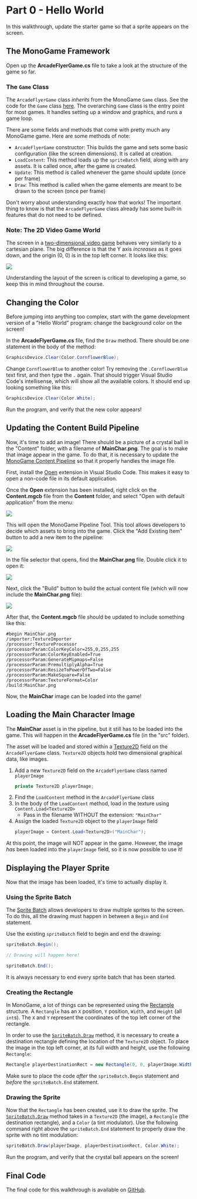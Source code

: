 # Part 0 - Hello World
In this walkthrough, update the starter game so that a sprite appears on the screen.

## The MonoGame Framework
Open up the **ArcadeFlyerGame.cs** file to take a look at the structure of the game so far.

### The `Game` Class
The `ArcadeFlyerGame` class _inherits_ from the MonoGame `Game` class. See the code for the `Game` class [here](https://github.com/MonoGame/MonoGame/blob/develop/MonoGame.Framework/Game.cs). The overarching `Game` class is the entry point for most games. It handles setting up a window and graphics, and runs a game loop.

There are some fields and methods that come with pretty much any MonoGame game. Here are some methods of note:

- `ArcadeFlyerGame` constructor: This builds the game and sets some basic configuration (like the screen dimensions). It is called at creation.
- `LoadContent`: This method loads up the `spriteBatch` field, along with any assets. It is called once, after the game is created.
- `Update`: This method is called whenever the game should update (once per frame)
- `Draw`: This method is called when the game elements are meant to be drawn to the screen (once per frame)

Don't worry about understanding exactly how that works! The important thing to know is that the `ArcadeFlyerGame` class already has some built-in features that do not need to be defined.

### Note: The 2D Video Game World
The screen in a [two-dimensional video game](http://rbwhitaker.wikidot.com/monogame-introduction-to-2d-graphics) behaves very similarly to a cartesian plane. The big difference is that the Y axis _increases_ as it goes down, and the origin (0, 0) is in the top left corner. It looks like this:

![](https://i.imgur.com/SqJR5w9.png)

Understanding the layout of the screen is critical to developing a game, so keep this in mind throughout the course.

## Changing the Color
Before jumping into anything too complex, start with the game development version of a "Hello World" program: change the background color on the screen!

In the **ArcadeFlyerGame.cs** file, find the `Draw` method. There should be one statement in the body of the method:

```cs
GraphicsDevice.Clear(Color.CornflowerBlue);
```

Change `CornflowerBlue` to another color! Try removing the `.CornflowerBlue` text first, and then type the `.` again. That should trigger Visual Studio Code's intellisense, which will show all the available colors. It should end up looking something like this:

```cs
GraphicsDevice.Clear(Color.White);
```

Run the program, and verify that the new color appears!

## Updating the Content Build Pipeline
Now, it's time to add an image! There should be a picture of a crystal ball in the "Content" folder, with a filename of **MainChar.png**. The goal is to make that image appear in the game. To do that, it is necessary to update the [MonoGame Content Pipeline](http://rbwhitaker.wikidot.com/monogame-managing-content) so that it properly handles the image file.

First, install the [Open](https://marketplace.visualstudio.com/items?itemName=sandcastle.vscode-open) extension in Visual Studio Code. This makes it easy to open a non-code file in its default application.

Once the **Open** extension has been installed, right click on the **Content.mgcb** file from the **Content** folder, and select "Open with default application" from the menu:

![](https://i.imgur.com/LSJrAW9.png)

This will open the MonoGame Pipeline Tool. This tool allows developers to decide which assets to bring into the game. Click the "Add Existing Item" button to add a new item to the pipeline:

![](https://i.imgur.com/EtJFEUO.png)

In the file selector that opens, find the **MainChar.png** file. Double click it to open it:

![](https://i.imgur.com/JC7T9cA.png)

Next, click the "Build" button to build the actual content file (which will now include the **MainChar.png** file):

![](https://i.imgur.com/uqslNhh.png)

After that, the **Content.mgcb** file should be updated to include something like this:

```
#begin MainChar.png
/importer:TextureImporter
/processor:TextureProcessor
/processorParam:ColorKeyColor=255,0,255,255
/processorParam:ColorKeyEnabled=True
/processorParam:GenerateMipmaps=False
/processorParam:PremultiplyAlpha=True
/processorParam:ResizeToPowerOfTwo=False
/processorParam:MakeSquare=False
/processorParam:TextureFormat=Color
/build:MainChar.png
```

Now, the **MainChar** image can be loaded into the game!

## Loading the Main Character Image
The **MainChar** asset is in the pipeline, but it still has to be loaded into the game. This will happen in the **ArcadeFlyerGame.cs** file (in the "src" folder).

The asset will be loaded and stored within a <a href="https://docs.microsoft.com/en-us/previous-versions/windows/silverlight/dotnet-windows-silverlight/bb199316(v=xnagamestudio.35)">Texture2D</a> field on the `ArcadeFlyerGame` class. `Texture2D` objects hold two dimensional graphical data, like images.

1. Add a new `Texture2D` field on the `ArcadeFlyerGame` class named `playerImage`  
    ```cs
    private Texture2D playerImage;
    ```
1. Find the `LoadContent` method in the `ArcadeFlyerGame` class
1. In the body of the `LoadContent` method, load in the texture using `Content.Load<Texture2D>`
    - Pass in the filename WITHOUT the extension: `"MainChar"`
1. Assign the loaded `Texture2D` object to the `playerImage` field  
    ```cs
    playerImage = Content.Load<Texture2D>("MainChar");
    ```

At this point, the image will NOT appear in the game. However, the image _has_ been loaded into the `playerImage` field, so it is now possible to use it!

## Displaying the Player Sprite
Now that the image has been loaded, it's time to actually display it.

### Using the Sprite Batch
The <a href="https://docs.microsoft.com/en-us/previous-versions/windows/xna/bb199034(v=xnagamestudio.42)">Sprite Batch</a> allows developers to draw multiple sprites to the screen. To do this, all the drawing must happen in between a `Begin` and `End` statement.

Use the existing `spriteBatch` field to begin and end the drawing:

```cs
spriteBatch.Begin();

// Drawing will happen here!

spriteBatch.End();
```

It is always necessary to end every sprite batch that has been started.

### Creating the Rectangle
In MonoGame, a lot of things can be represented using the <a href="https://docs.microsoft.com/en-us/previous-versions/windows/silverlight/dotnet-windows-silverlight/bb198628(v=xnagamestudio.35)">Rectangle</a> structure. A `Rectangle` has an `X` position, `Y` position, `Width`, and `Height` (all `int`s). The `X` and `Y` represent the coordinates of the top left corner of the rectangle.

In order to use the <a href="https://docs.microsoft.com/en-us/previous-versions/windows/xna/bb196413(v=xnagamestudio.10)">`SpriteBatch.Draw`</a> method, it is necessary to create a destination rectangle defining the location of the `Texture2D` object. To place the image in the top left corner, at its full width and height, use the following `Rectangle`:

```cs
Rectangle playerDestinationRect = new Rectangle(0, 0, playerImage.Width, playerImage.Height);
```

Make sure to place the code _after_ the `spriteBatch.Begin` statement and _before_ the `spriteBatch.End` statement.

### Drawing the Sprite
Now that the `Rectangle` has been created, use it to draw the sprite. The <a href="https://docs.microsoft.com/en-us/previous-versions/windows/xna/bb196413(v=xnagamestudio.10)">`SpriteBatch.Draw`</a> method takes in a `Texture2D` (the image), a `Rectangle` (the destination rectangle), and a `Color` (a tint modulator). Use the following command right above the `spriteBatch.End` statement to properly draw the sprite with no tint modulation:

```cs
spriteBatch.Draw(playerImage, playerDestinationRect, Color.White);
```

Run the program, and verify that the crystal ball appears on the screen!

## Final Code
The final code for this walkthrough is available on [GitHub](https://github.com/hylandtechoutreach/ArcadeFlyer/tree/Part1Start).